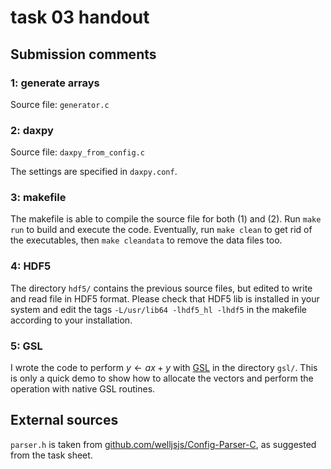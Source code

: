 # task 03 handout

## Submission comments

### 1: generate arrays

Source file: `generator.c`

### 2: daxpy

Source file: `daxpy_from_config.c`

The settings are specified in `daxpy.conf`.

### 3: makefile

The makefile is able to compile the source file for both (1) and (2). Run `make run` to build and execute the code. Eventually, run `make clean` to get rid of the executables, then `make cleandata` to remove the data files too.

### 4: HDF5

The directory `hdf5/` contains the previous source files, but edited to write and read file in HDF5 format.
Please check that HDF5 lib is installed in your system and edit the tags `-L/usr/lib64 -lhdf5_hl -lhdf5` in the makefile according to your installation.

### 5: GSL

I wrote the code to perform $y \leftarrow ax+y$ with [GSL](https://www.gnu.org/software/gsl/) in the directory `gsl/`. This is only a quick demo to show how to allocate the vectors and perform the operation with native GSL routines.

## External sources

`parser.h` is taken from [github.com/welljsjs/Config-Parser-C](https://github.com/welljsjs/Config-Parser-C), as suggested from the task sheet.
